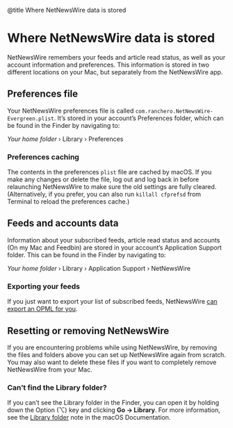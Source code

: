 @title Where NetNewsWire data is stored

# Where NetNewsWire data is stored

NetNewsWire remembers your feeds and article read status, as well as your account information and preferences. This information is stored in two different locations on your Mac, but separately from the NetNewsWire app.



## Preferences file

Your NetNewsWire preferences file is called `com.ranchero.NetNewsWire-Evergreen.plist`. It’s stored in your account’s Preferences folder, which can be found in the Finder by navigating to:

*Your home folder* › Library › Preferences


### Preferences caching

The contents in the preferences `plist` file are cached by macOS. If you make any changes or delete the file, log out and log back in before relaunching NetNewsWire to make sure the old settings are fully cleared. (Alternatively, if you prefer, you can also run `killall cfprefsd` from Terminal to reload the preferences cache.)



## Feeds and accounts data

Information about your subscribed feeds, article read status and accounts (On my Mac and Feedbin) are stored in your account’s Application Support folder. This can be found in the Finder by navigating to:

*Your home folder* › Library › Application Support › NetNewsWire


### Exporting your feeds

If you just want to export your list of subscribed feeds, NetNewsWire [can export an OPML for you](export-opml.html). 



## Resetting or removing NetNewsWire

If you are encountering problems while using NetNewsWire, by removing the files and folders above you can set up NetNewsWire again from scratch. You may also want to delete these files if you want to completely remove NetNewsWire from your Mac.


### Can’t find the Library folder?

If you can’t see the Library folder in the Finder, you can open it by holding down the Option (⌥) key and clicking **Go → Library**. For more information, see the [Library folder](https://support.apple.com/en-gb/guide/mac-help/aside/mh35934/10.14/mac/10.14) note in the macOS Documentation.